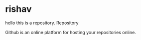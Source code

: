# rishav
hello
this is a repository.
<h>Repository</h>
<p>Github is an online platform for hosting your repositories online.</p>
